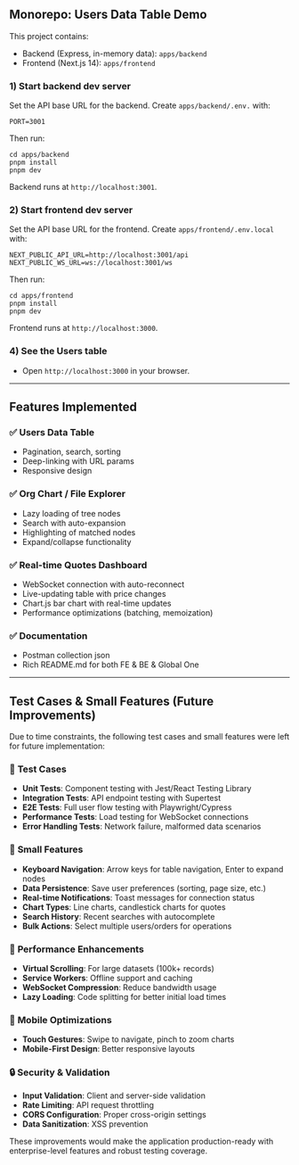 ## Monorepo: Users Data Table Demo

This project contains:
- Backend (Express, in-memory data): `apps/backend`
- Frontend (Next.js 14): `apps/frontend`

### 1) Start backend dev server
Set the API base URL for the backend. Create `apps/backend/.env.` with:
```
PORT=3001
```
Then run:
```
cd apps/backend
pnpm install
pnpm dev
```
Backend runs at `http://localhost:3001`.

### 2) Start frontend dev server
Set the API base URL for the frontend. Create `apps/frontend/.env.local` with:
```
NEXT_PUBLIC_API_URL=http://localhost:3001/api
NEXT_PUBLIC_WS_URL=ws://localhost:3001/ws
```
Then run:
```
cd apps/frontend
pnpm install
pnpm dev
```
Frontend runs at `http://localhost:3000`.

### 4) See the Users table
- Open `http://localhost:3000` in your browser.

---

## Features Implemented

### ✅ Users Data Table
- Pagination, search, sorting
- Deep-linking with URL params
- Responsive design

### ✅ Org Chart / File Explorer
- Lazy loading of tree nodes
- Search with auto-expansion
- Highlighting of matched nodes
- Expand/collapse functionality

### ✅ Real-time Quotes Dashboard
- WebSocket connection with auto-reconnect
- Live-updating table with price changes
- Chart.js bar chart with real-time updates
- Performance optimizations (batching, memoization)

### ✅ Documentation
- Postman collection json
- Rich README.md for both FE & BE & Global One
---

## Test Cases & Small Features (Future Improvements)

Due to time constraints, the following test cases and small features were left for future implementation:

### 🧪 **Test Cases**
- **Unit Tests**: Component testing with Jest/React Testing Library
- **Integration Tests**: API endpoint testing with Supertest
- **E2E Tests**: Full user flow testing with Playwright/Cypress
- **Performance Tests**: Load testing for WebSocket connections
- **Error Handling Tests**: Network failure, malformed data scenarios

### 🔧 **Small Features**
- **Keyboard Navigation**: Arrow keys for table navigation, Enter to expand nodes
- **Data Persistence**: Save user preferences (sorting, page size, etc.)
- **Real-time Notifications**: Toast messages for connection status
- **Chart Types**: Line charts, candlestick charts for quotes
- **Search History**: Recent searches with autocomplete
- **Bulk Actions**: Select multiple users/orders for operations

### 🚀 **Performance Enhancements**
- **Virtual Scrolling**: For large datasets (100k+ records)
- **Service Workers**: Offline support and caching
- **WebSocket Compression**: Reduce bandwidth usage
- **Lazy Loading**: Code splitting for better initial load times

### 📱 **Mobile Optimizations**
- **Touch Gestures**: Swipe to navigate, pinch to zoom charts
- **Mobile-First Design**: Better responsive layouts

### 🔒 **Security & Validation**
- **Input Validation**: Client and server-side validation
- **Rate Limiting**: API request throttling
- **CORS Configuration**: Proper cross-origin settings
- **Data Sanitization**: XSS prevention

These improvements would make the application production-ready with enterprise-level features and robust testing coverage.


